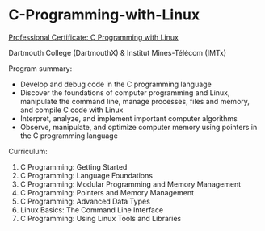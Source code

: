 # C-Programming-with-Linux

[Professional Certificate: C Programming with Linux](https://www.coursera.org/specializations/c-programming-linux)

Dartmouth College (DartmouthX) & Institut Mines-Télécom (IMTx)


Program summary:

* Develop and debug code in the C programming language
* Discover the foundations of computer programming and Linux, manipulate the command line, manage processes, files and memory, and compile C code with Linux
* Interpret, analyze, and implement important computer algorithms
* Observe, manipulate, and optimize computer memory using pointers in the C programming language

Curriculum:

1.  C Programming: Getting Started
2.  C Programming: Language Foundations
3.  C Programming: Modular Programming and Memory Management
4.  C Programming: Pointers and Memory Management
5.  C Programming: Advanced Data Types
6.  Linux Basics: The Command Line Interface
7.  C Programming: Using Linux Tools and Libraries


